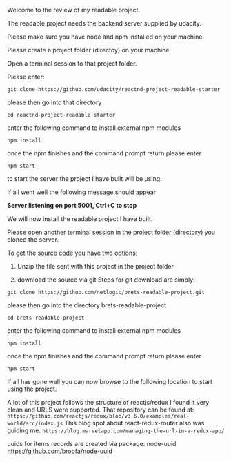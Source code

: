 Welcome to the review of my readable project.

The readable project needs the backend server supplied by udacity.

Please make sure you have node and npm installed on your machine.

Please create a project folder (directoy) on your machine

Open a terminal session to that project folder.

Please enter:

```git clone https://github.com/udacity/reactnd-project-readable-starter```

please then go into that directory

```cd reactnd-project-readable-starter```

enter the following command to install external npm modules

```npm install```

once the npm finishes and the command prompt return please enter

```npm start```

to start the server the project I have built will be using.

If all went well the following message should appear

__Server listening on port 5001, Ctrl+C to stop__

We will now install the readable project I have built.


Please open another terminal session in the project folder (directory) you
cloned the server.

To get the source code you have two options:

1. Unzip the file sent with this project in the project folder

2. download the source via git
  Steps for git download are simply:

  ```git clone https://github.com/netlogic/brets-readable-project.git```

please then go into the directory brets-readable-project

```cd brets-readable-project```

enter the following command to install external npm modules

```npm install```

once the npm finishes and the command prompt return please enter

```npm start```

If all has gone well you can now browse to the following location
to start using the project.

A lot of this project follows the structure of reactjs/redux
I found it very clean and URLS were supported.
That repository can be found at:
```https://github.com/reactjs/redux/blob/v3.6.0/examples/real-world/src/index.js```
This blog spot about react-redux-router also was guiding me.
```https://blog.marvelapp.com/managing-the-url-in-a-redux-app/```

uuids for items records are created via package:
node-uuid https://github.com/broofa/node-uuid




